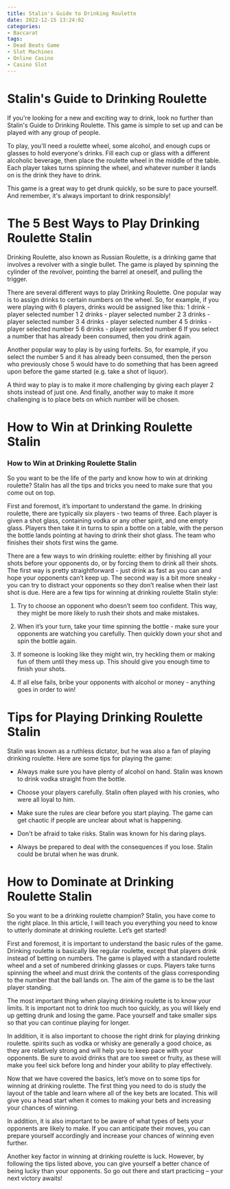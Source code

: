 ```yaml
---
title: Stalin's Guide to Drinking Roulette 
date: 2022-12-15 13:24:02
categories:
- Baccarat
tags:
- Dead Beats Game
- Slot Machines
- Online Casino
- Casino Slot
---
```



#  Stalin's Guide to Drinking Roulette 

If you're looking for a new and exciting way to drink, look no further than Stalin's Guide to Drinking Roulette. This game is simple to set up and can be played with any group of people.

To play, you'll need a roulette wheel, some alcohol, and enough cups or glasses to hold everyone's drinks. Fill each cup or glass with a different alcoholic beverage, then place the roulette wheel in the middle of the table. Each player takes turns spinning the wheel, and whatever number it lands on is the drink they have to drink.

This game is a great way to get drunk quickly, so be sure to pace yourself. And remember, it's always important to drink responsibly!

#  The 5 Best Ways to Play Drinking Roulette Stalin 

Drinking Roulette, also known as Russian Roulette, is a drinking game that involves a revolver with a single bullet. The game is played by spinning the cylinder of the revolver, pointing the barrel at oneself, and pulling the trigger.

There are several different ways to play Drinking Roulette. One popular way is to assign drinks to certain numbers on the wheel. So, for example, if you were playing with 6 players, drinks would be assigned like this: 
1 drink - player selected number 1 
2 drinks - player selected number 2 
3 drinks - player selected number 3 
4 drinks - player selected number 4 
5 drinks - player selected number 5 
6 drinks - player selected number 6 
If you select a number that has already been consumed, then you drink again.

Another popular way to play is by using forfeits. So, for example, if you select the number 5 and it has already been consumed, then the person who previously chose 5 would have to do something that has been agreed upon before the game started (e.g. take a shot of liquor). 

A third way to play is to make it more challenging by giving each player 2 shots instead of just one. And finally, another way to make it more challenging is to place bets on which number will be chosen.

#  How to Win at Drinking Roulette Stalin 

### How to Win at Drinking Roulette Stalin

So you want to be the life of the party and know how to win at drinking roulette? Stalin has all the tips and tricks you need to make sure that you come out on top.

First and foremost, it’s important to understand the game. In drinking roulette, there are typically six players - two teams of three. Each player is given a shot glass, containing vodka or any other spirit, and one empty glass. Players then take it in turns to spin a bottle on a table, with the person the bottle lands pointing at having to drink their shot glass. The team who finishes their shots first wins the game.

There are a few ways to win drinking roulette: either by finishing all your shots before your opponents do, or by forcing them to drink all their shots. The first way is pretty straightforward - just drink as fast as you can and hope your opponents can’t keep up. The second way is a bit more sneaky - you can try to distract your opponents so they don’t realise when their last shot is due. Here are a few tips for winning at drinking roulette Stalin style:

1) Try to choose an opponent who doesn’t seem too confident. This way, they might be more likely to rush their shots and make mistakes.

2) When it’s your turn, take your time spinning the bottle - make sure your opponents are watching you carefully. Then quickly down your shot and spin the bottle again.

3) If someone is looking like they might win, try heckling them or making fun of them until they mess up. This should give you enough time to finish your shots.

4) If all else fails, bribe your opponents with alcohol or money - anything goes in order to win!

#  Tips for Playing Drinking Roulette Stalin 

Stalin was known as a ruthless dictator, but he was also a fan of playing drinking roulette. Here are some tips for playing the game:

- Always make sure you have plenty of alcohol on hand. Stalin was known to drink vodka straight from the bottle.

- Choose your players carefully. Stalin often played with his cronies, who were all loyal to him.

- Make sure the rules are clear before you start playing. The game can get chaotic if people are unclear about what is happening.

- Don't be afraid to take risks. Stalin was known for his daring plays.

- Always be prepared to deal with the consequences if you lose. Stalin could be brutal when he was drunk.

#  How to Dominate at Drinking Roulette Stalin

So you want to be a drinking roulette champion? Stalin, you have come to the right place. In this article, I will teach you everything you need to know to utterly dominate at drinking roulette. Let’s get started!

First and foremost, it is important to understand the basic rules of the game. Drinking roulette is basically like regular roulette, except that players drink instead of betting on numbers. The game is played with a standard roulette wheel and a set of numbered drinking glasses or cups. Players take turns spinning the wheel and must drink the contents of the glass corresponding to the number that the ball lands on. The aim of the game is to be the last player standing.

The most important thing when playing drinking roulette is to know your limits. It is important not to drink too much too quickly, as you will likely end up getting drunk and losing the game. Pace yourself and take smaller sips so that you can continue playing for longer.

In addition, it is also important to choose the right drink for playing drinking roulette. spirits such as vodka or whisky are generally a good choice, as they are relatively strong and will help you to keep pace with your opponents. Be sure to avoid drinks that are too sweet or fruity, as these will make you feel sick before long and hinder your ability to play effectively.

Now that we have covered the basics, let’s move on to some tips for winning at drinking roulette. The first thing you need to do is study the layout of the table and learn where all of the key bets are located. This will give you a head start when it comes to making your bets and increasing your chances of winning.

In addition, it is also important to be aware of what types of bets your opponents are likely to make. If you can anticipate their moves, you can prepare yourself accordingly and increase your chances of winning even further.

Another key factor in winning at drinking roulette is luck. However, by following the tips listed above, you can give yourself a better chance of being lucky than your opponents. So go out there and start practicing – your next victory awaits!